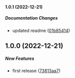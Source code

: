 #### 1.0.1 (2022-12-21)

##### Documentation Changes

*  updated readme ([01b85414](https://github.com/Cadienvan/conditional-fn/commit/01b85414e95fb108e2fc3aeee5be39d7b322f217))

## 1.0.0 (2022-12-21)

##### New Features

*  first release ([73813aa7](https://github.com/Cadienvan/conditional-fn/commit/73813aa785d9f9a8e5a06a16e91f630a4064da87))

